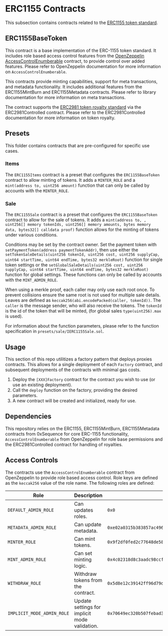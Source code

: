 # ERC1155 Contracts

This subsection contains contracts related to the [ERC1155 token standard](https://eips.ethereum.org/EIPS/eip-1155).

## ERC1155BaseToken

This contract is a base implementation of the ERC-1155 token standard. It includes role based access control features from the [OpenZeppelin AccessControlEnumberable](https://docs.openzeppelin.com/contracts/4.x/access-control) contract, to provide control over added features. Please refer to OpenZeppelin documentation for more information on `AccessControlEnumberable`.

This contracts provide minting capabilities, support for meta transactions, and metadata functionality. It includes additional features from the ERC1155MintBurn and ERC1155Metadata contracts. Please refer to library documentation for more information on meta transactions.

The contract supports the [ERC2981 token royalty standard](https://eips.ethereum.org/EIPS/eip-2981) via the ERC2981Controlled contract. Please refer to the ERC2981Controlled documentation for more information on token royalty.

## Presets

This folder contains contracts that are pre-configured for specific use cases.

### Items

The `ERC1155Items` contract is a preset that configures the `ERC1155BaseToken` contract to allow minting of tokens. It adds a `MINTER_ROLE` and a `mint(address to, uint256 amount)` function that can only be called by accounts with the `MINTER_ROLE`.

### Sale

The `ERC1155Sale` contract is a preset that configures the `ERC1155BaseToken` contract to allow for the sale of tokens. It adds a `mint(address to, , uint256[] memory tokenIds, uint256[] memory amounts, bytes memory data, bytes32[] calldata proof)` function allows for the minting of tokens under various conditions.

Conditions may be set by the contract owner. Set the payment token with `setPaymentToken(address paymentTokenAddr)`, then use either the `setTokenSaleDetails(uint256 tokenId, uint256 cost, uint256 supplyCap, uint64 startTime, uint64 endTime, bytes32 merkleRoot)` function for single token settings or the `setGlobalSaleDetails(uint256 cost, uint256 supplyCap, uint64 startTime, uint64 endTime, bytes32 merkleRoot)` function for global settings. These functions can only be called by accounts with the `MINT_ADMIN_ROLE`.

When using a merkle proof, each caller may only use each root once. To prevent collisions ensure the same root is not used for multiple sale details.
Leaves are defined as `keccak256(abi.encodePacked(caller, tokenId))`. The `caller` is the message sender, who will also receive the tokens. The `tokenId` is the id of the token that will be minted, (for global sales `type(uint256).max` is used).

For information about the function parameters, please refer to the function specification in `presets/sale/IERC1155Sale.sol`.

## Usage

This section of this repo utilitizes a factory pattern that deploys proxies contracts. This allows for a single deployment of each `Factory` contract, and subsequent deployments of the contracts with minimal gas costs.

1. Deploy the `[XXX]Factory` contract for the contract you wish to use (or use an existing deployment).
2. Call the `deploy` function on the factory, providing the desired parameters.
3. A new contract will be created and initialized, ready for use.

## Dependencies

This repository relies on the ERC1155, ERC1155MintBurn, ERC1155Metadata contracts from 0xSequence for core ERC-1155 functionality, `AccessControlEnumberable` from OpenZeppelin for role base permissions and the ERC2981Controlled contract for handling of royalties.

## Access Controls

The contracts use the `AccessControlEnumberable` contract from OpenZeppelin to provide role based access control.
Role keys are defined as the `keccak256` value of the role name.
The following roles are defined:

| Role                       | Description                                   | Key                                                                  |
| -------------------------- | --------------------------------------------- | -------------------------------------------------------------------- |
| `DEFAULT_ADMIN_ROLE`       | Can updates roles.                            | `0x0`                                                                |
| `METADATA_ADMIN_ROLE`      | Can update metadata.                          | `0xe02a0315b383857ac496e9d2b2546a699afaeb4e5e83a1fdef64376d0b74e5a5` |
| `MINTER_ROLE`              | Can mint tokens.                              | `0x9f2df0fed2c77648de5860a4cc508cd0818c85b8b8a1ab4ceeef8d981c8956a6` |
| `MINT_ADMIN_ROLE`          | Can set minting logic.                        | `0x4c02318d8c3aadc98ccf18aebbf3126f651e0c3f6a1de5ff8edcf6724a2ad5c2` |
| `WITHDRAW_ROLE`            | Withdraw tokens from the contract.            | `0x5d8e12c39142ff96d79d04d15d1ba1269e4fe57bb9d26f43523628b34ba108ec` |
| `IMPLICIT_MODE_ADMIN_ROLE` | Update settings for implicit mode validation. | `0x70649ec320b507febad3e8ef750e5f580b9ae32f9f50d4c7b121332c81971530` |
